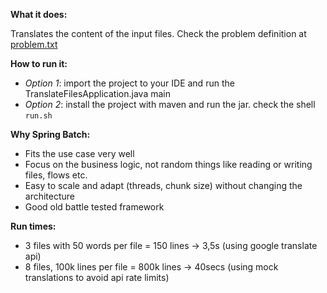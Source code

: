 **What it does:**

Translates the content of the input files. Check the problem definition at [problem.txt](Test.txt)

**How to run it:**

- _Option 1_: import the project to your IDE and run the TranslateFilesApplication.java main
- _Option 2_: install the project with maven and run the jar. check the shell `run.sh`

**Why Spring Batch:**

- Fits the use case very well
- Focus on the business logic, not random things like reading or writing files, flows etc.
- Easy to scale and adapt (threads, chunk size) without changing the architecture
- Good old battle tested framework

**Run times:**
- 3 files with 50 words per file = 150 lines -> 3,5s (using google translate api)
- 8 files, 100k lines per file = 800k lines -> 40secs (using mock translations to avoid api rate limits)
